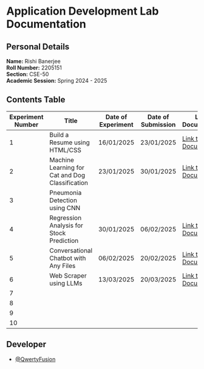 # Application Development Lab Documentation
## Personal Details
**Name:** Rishi Banerjee  
**Roll Number:** 2205151  
**Section:** CSE-50  
**Academic Session:** Spring 2024 - 2025  

## Contents Table
| Experiment Number | Title                                 | Date of Experiment | Date of Submission | Link to Documentation | Link to Project |
|-------------------|---------------------------------------|---------------------|---------------------|-----------------------|------------------|
| 1                 | Build a Resume using HTML/CSS         | 16/01/2025          | 23/01/2025          | [Link to Documentation](https://github.com/QwertyFusion/application-development-lab-documentation/blob/main/Exp%201%20-%20Build%20a%20Resume%20using%20HTMLCSS/AD_Lab_Documentation.pdf) | [Link to Project](https://github.com/QwertyFusion/online-resume) |
| 2                 | Machine Learning for Cat and Dog Classification   | 23/01/2025          | 30/01/2025          | [Link to Documentation](https://github.com/QwertyFusion/application-development-lab-documentation/blob/6dbae277610edeef7991c79bd465820a386134dc/Exp%202%20-%20Cat%20and%20Dog%20Image%20Classifier/AD_Lab_Documentation.pdf) | [Link to Project](https://github.com/QwertyFusion/cat-dog-classifier) |
| 3                 | Pneumonia Detection using CNN |                     |                     |                       |                  |
| 4                 | Regression Analysis for Stock Prediction   | 30/01/2025          | 06/02/2025          | [Link to Documentation](https://github.com/QwertyFusion/application-development-lab-documentation/blob/main/Exp%204%20-%20Stock%20Price%20Prediction/AD_Lab_Documentation.pdf) | [Link to Project](https://github.com/QwertyFusion/Stock-Price-Prediction) |
| 5                 | Conversational Chatbot with Any Files   | 06/02/2025          | 20/02/2025          | [Link to Documentation](https://github.com/QwertyFusion/application-development-lab-documentation/blob/8cf01e62ef661d9504605e12cf852d98d898ddc4/Exp%205%20-%20Conversational%20Chatbot%20with%20PDF%20Reader/AD_Lab_Documentation.pdf) | [Link to Project](https://github.com/QwertyFusion/bookworm) |
| 6                 | Web Scraper using LLMs   | 13/03/2025          | 20/03/2025          | [Link to Documentation](https://github.com/QwertyFusion/application-development-lab-documentation/blob/95253d5b8af89e2b109edd0e4130f5ed54c1efa4/Exp%206%20-%20Web%20Scraper%20using%20LLMs/AD_Lab_Documentation.pdf) | [Link to Project](https://github.com/QwertyFusion/web-scraper-python) |
| 7                 |                                       |                     |                     |                       |                  |
| 8                 |                                       |                     |                     |                       |                  |
| 9                 |                                       |                     |                     |                       |                  |
| 10

## Developer
- [@QwertyFusion](https://github.com/QwertyFusion)
